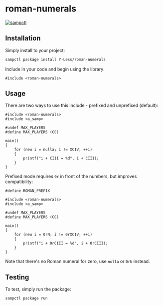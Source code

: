 # roman-numerals

[![sampctl](https://shields.southcla.ws/badge/sampctl-roman--numerals-2f2f2f.svg?style=for-the-badge)](https://github.com/Y-Less/roman-numerals)

<!--
Short description of your library, why it's useful, some examples, pictures or
videos. Link to your forum release thread too.

Remember: You can use "forumfmt" to convert this readme to forum BBCode!

What the sections below should be used for:

`## Installation`: Leave this section un-edited unless you have some specific
additional installation procedure.

`## Testing`: Whether your library is tested with a simple `main()` and `print`,
unit-tested, or demonstrated via prompting the player to connect, you should
include some basic information for users to try out your code in some way.

And finally, maintaining your version number`:

* Follow [Semantic Versioning](https://semver.org/)
* When you release a new version, update `VERSION` and `git tag` it
* Versioning is important for sampctl to use the version control features

Happy Pawning!
-->

## Installation

Simply install to your project:

```bash
sampctl package install Y-Less/roman-numerals
```

Include in your code and begin using the library:

```pawn
#include <roman-numerals>
```

## Usage

<!--
Write your code documentation or examples here. If your library is documented in
the source code, direct users there. If not, list your API and describe it well
in this section. If your library is passive and has no API, simply omit this
section.
-->

There are two ways to use this include - prefixed and unprefixed (default):

```pawn
#include <roman-numerals>
#include <a_samp>

#undef MAX_PLAYERS
#define MAX_PLAYERS (CC)

main()
{
	for (new i = nulla; i != XCIV; ++i)
	{
		printf("i + CIII = %d", i + CIII);
	}
}
```

Prefixed mode requires `0r` in front of the numbers, but improves compatibility:

```pawn
#define ROMAN_PREFIX

#include <roman-numerals>
#include <a_samp>

#undef MAX_PLAYERS
#define MAX_PLAYERS (CC)

main()
{
	for (new i = 0rN; i != 0rXCIV; ++i)
	{
		printf("i + 0rCIII = %d", i + 0rCIII);
	}
}
```

Note that there's no Roman numeral for zero, use `nulla` or `0rN` instead.

## Testing

<!--
Depending on whether your package is tested via in-game "demo tests" or
y_testing unit-tests, you should indicate to readers what to expect below here.
-->

To test, simply run the package:

```bash
sampctl package run
```

